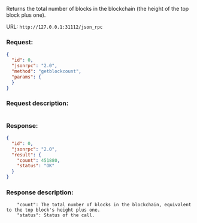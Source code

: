 Returns the total number of blocks in the blockchain (the height of the top block plus one).

URL: ```http://127.0.0.1:31112/json_rpc```
### Request: 
```json
{
  "id": 0,
  "jsonrpc": "2.0",
  "method": "getblockcount",
  "params": {
  }
}
```
### Request description: 
```

```

### Response: 
```json
{
  "id": 0,
  "jsonrpc": "2.0",
  "result": {
    "count": 451880,
    "status": "OK"
  }
}
```

### Response description: 
```
    "count": The total number of blocks in the blockchain, equivalent to the top block's height plus one.
    "status": Status of the call.
```